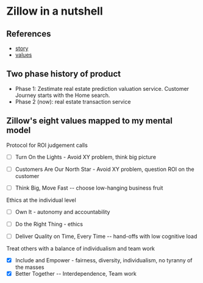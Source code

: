 # Zillow in a nutshell

## References

- [story](https://www.zillowgroup.com/about-us/story)
- [values](https://www.zillow.com/careers/our-values/)


## Two phase history of product

- Phase 1:  Zestimate real estate prediction valuation service. Customer Journey starts with the Home search.
- Phase 2 (now):  real estate transaction service


## Zillow's eight values mapped to my mental model

Protocol for ROI judgement calls

- [ ] Turn On the Lights - Avoid XY problem, think big picture
- [ ] Customers Are Our North Star - Avoid XY problem, question ROI on the customer
- [ ] Think Big, Move Fast -- choose low-hanging business fruit 


Ethics at the individual level

- [ ] Own It - autonomy and accountability
- [ ] Do the Right Thing - ethics
- [ ] Deliver Quality on Time, Every Time -- hand-offs with low cognitive load 


Treat others with a balance of individualism and team work

- [x] Include and Empower - fairness, diversity, individualism, no tyranny of the masses
- [x] Better Together -- Interdependence, Team work
